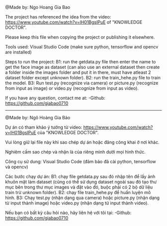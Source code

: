 @Made by: Ngo Hoang Gia Bao

The project has referenced the idea from the video: https://www.youtube.com/watch?v=lH01BgsIPuE of "KNOWLEDGE DOCTOR".

Please keep this file when copying the project or publishing it elsewhere. 

Tools used: Visual Studio Code (make sure python, tensorflow and opencv are installed)

Steps to run the project:
B1: run the getdata.py file then enter the name to get the face image as dataset (can also use an external dataset then create a folder inside the images folder and put it in there, must have atleast 2 dataset folder except unknown folder).
B2: run the train_hehe.py file to train the model.
B3: Run test.py (recognize via camera) or picture.py (recognize from input as image) or video.py (recognize from input as video).

If you have any question, contact me at: 
-Github: https://github.com/giabao0710

------------------------------------------------------------------------------------------------------------------------------------------------------------------------------------------------

@Made by: Ngô Hoàng Gia Bảo

Dự án có tham khảo ý tưởng từ video: https://www.youtube.com/watch?v=lH01BgsIPuE của "KNOWLEDGE DOCTOR".

Vui lòng giữ lại file này khi sao chép dự án hoặc đăng công khai ở nơi khác.

Nghiêm cấm sao chép và nhận là của riêng mình dưới mọi hình thức.

Công cụ sử dung: Visual Studio Code (đảm bảo đã cài python, tensorflow và opencv)

Các bước chạy dự án:
B1: chạy file getdata.py sau đó nhập tên để lấy ảnh khuôn mặt làm dataset (cũng có thể sử dụng dataset ngoài sau đó tạo thư mục bên trong thư mục images và đặt vào đó, buộc phải có 2 bộ dữ liệu train trừ unknown folder).
B2: chạy file train_hehe.py để huấn luyện mô hình.
B3: Chạy test.py (nhận dạng qua camera) hoặc picture.py (nhận dạng từ input thành image) hoặc video.py (nhận dạng từ input thành video).

Nếu bạn có bất kỳ câu hỏi nào, hãy liên hệ với tôi tại:
-Github: https://github.com/giabao0710
